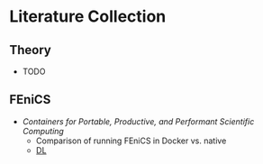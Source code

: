 # Literature Collection

## Theory

- TODO

## FEniCS

- *Containers for Portable, Productive, and Performant Scientific Computing*
  - Comparison of running FEniCS in Docker vs. native
  - [DL]([DL](https://ieeexplore.ieee.org/document/7933304))